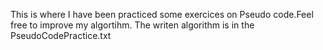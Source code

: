 This is where I have been practiced some exercices on Pseudo code.Feel free to improve my algortihm. The writen algorithm is in the PseudoCodePractice.txt
